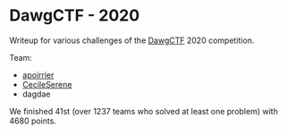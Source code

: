 # DawgCTF - 2020

Writeup for various challenges of the [DawgCTF](https://umbccd.io/) 2020 competition.

Team: 
- [apoirrier](https://github.com/apoirrier)
- [CecileSerene](https://github.com/CecileSerene)
- dagdae

We finished 41st (over 1237 teams who solved at least one problem) with 4680 points.